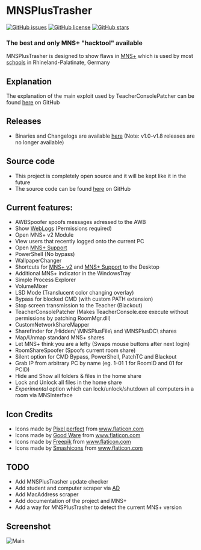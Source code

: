 # MNSPlusTrasher
[![GitHub issues](https://img.shields.io/github/issues/basti564/MNSPlusTrasher?style=for-the-badge)](https://github.com/basti564/MNSPlusTrasher/issues)
[![GitHub license](https://img.shields.io/github/license/basti564/MNSPlusTrasher?style=for-the-badge)](https://github.com/basti564/MNSPlusTrasher/blob/master/LICENSE)
[![GitHub stars](https://img.shields.io/github/stars/basti564/MNSPlusTrasher?style=for-the-badge)](https://github.com/basti564/MNSPlusTrasher/stargazers)
### The best and only MNS+ "hacktool" available
MNSPlusTrasher is designed to show flaws in [MNS+](http://mns.bildung-rp.de/) which is used by most [schools](http://mnsnet.de/db/) in Rhineland-Palatinate, Germany
## Explanation
The explanation of the main exploit used by TeacherConsolePatcher can be found [here](https://github.com/basti564/mns-patcher) on GitHub
## Releases
- Binaries and Changelogs are available [here](https://github.com/basti564/MNSPlusTrasher/releases) (Note: v1.0-v1.8 releases are no longer available)
## Source code
- This project is completely open source and it will be kept like it in the future
- The source code can be found [here](https://github.com/basti564/MNSPlusTrasher) on GitHub
## Current features:
- AWBSpoofer spoofs messages adressed to the AWB
- Show [WebLogs](http://mnsplusproxy/) (Permissions required)
- Open MNS+ v2 Module
- View users that recently logged onto the current PC
- Open [MNS+ Support](https://mns.bildung-rp.de/mnsdb/)
- PowerShell (No bypass)
- WallpaperChanger
- Shortcuts for [MNS+ v2](http://mnsplusweb:1234/home/start) and [MNS+ Support](https://mns.bildung-rp.de/mnsdb/) to the Desktop
- Additional MNS+ indicator in the WindowsTray
- Simple Process Explorer
- VolumeMixer
- LSD Mode (Translucent color changing overlay)
- Bypass for blocked CMD (with custom PATH extension)
- Stop screen transmission to the Teacher (Blackout)
- TeacherConsolePatcher (Makes TeacherConsole.exe execute without permissions by patching RoomMgr.dll)
- CustomNetworkShareMapper
- Sharefinder for /Hidden/ \\MNSPlusFile\ and \\MNSPlusDC\ shares
- Map/Unmap standard MNS+ shares
- Let MNS+ think you are a lefty (Swaps mouse buttons after next login)
- RoomShareSpoofer (Spoofs current room share)
- Silent option for CMD Bypass, PowerShell, PatchTC and Blackout
- Grab IP from arbitrary PC by name (eg. 1-01 1 for RoomID and 01 for PCID)
- Hide and Show all folders & files in the home share
- Lock and Unlock all files in the home share
- *Experimental* option which can lock/unlock/shutdown all computers in a room via MNSInterface
## Icon Credits
- Icons made by <a href="https://www.flaticon.com/authors/pixel-perfect" title="Pixel perfect">Pixel perfect</a> from <a href="https://www.flaticon.com/" title="Flaticon">www.flaticon.com</a>
- Icons made by <a href="https://www.flaticon.com/authors/good-ware" title="Good Ware">Good Ware</a> from <a href="https://www.flaticon.com/" title="Flaticon">www.flaticon.com</a>
- Icons made by <a href="https://www.flaticon.com/authors/freepik" title="Freepik">Freepik</a> from <a href="https://www.flaticon.com/" title="Flaticon">www.flaticon.com</a>
- Icons made by <a href="https://www.flaticon.com/authors/smashicons" title="Smashicons">Smashicons</a> from <a href="https://www.flaticon.com/" title="Flaticon"> www.flaticon.com</a>
## TODO
- Add MNSPlusTrasher update checker
- Add student and computer scraper via [AD](https://de.wikipedia.org/wiki/Active_Directory)
- Add MacAddress scraper
- Add documentation of the project and MNS+
- Add a way for MNSPlusTrasher to detect the current MNS+ version
## Screenshot
![Main](https://user-images.githubusercontent.com/34898868/93655210-7b23d780-fa22-11ea-901b-f8afa6c62496.PNG)

